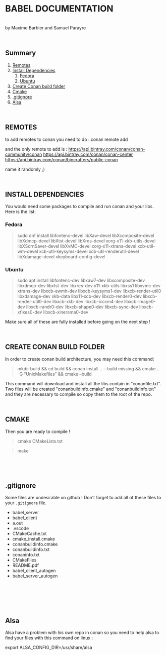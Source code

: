 # BABEL DOCUMENTATION
\
by Maxime Barbier and Samuel Parayre
<p>&nbsp;</p>

## Summary
1. [Remotes](#REMOTES)
2. [Install Dependencies](#install-dependencies)
    1. [Fedora](#Fedora)
    2. [Ubuntu](#Ubuntu)
3. [Create Conan build folder](#create-conan-build-folder)
4. [Cmake](#cmake)
5. [.gitignore](#.gitignore)
6. [Alsa](#Alsa)
<p>&nbsp;</p>

## REMOTES

to add remotes to conan you need to do :
conan remote add <NAME> <URL>

and the only remote to add is :
https://api.bintray.com/conan/conan-community/conan
https://api.bintray.com/conan/conan-center
https://api.bintray.com/conan/bincrafters/public-conan

name it randomly ;)
<p>&nbsp;</p>

## INSTALL DEPENDENCIES

You would need some packages to compile and run conan and your libs. Here is the list:

### Fedora

>sudo dnf install libfontenc-devel libXaw-devel libXcomposite-devel libXdmcp-devel libXtst-devel libXres-devel xorg-x11-xkb-utils-devel libXScrnSaver-devel libXvMC-devel xorg-x11-xtrans-devel xcb-util-wm-devel xcb-util-keysyms-devel xcb-util-renderutil-devel libXdamage-devel xkeyboard-config-devel

### Ubuntu

>sudo apt install libfontenc-dev libxaw7-dev libxcomposite-dev libxdmcp-dev libxtst-dev libxres-dev x11-xkb-utils libxss1 libxvmc-dev xtrans-dev libxcb-ewmh-dev libxcb-keysyms1-dev libxcb-render-util0 libxdamage-dev xkb-data libx11-xcb-dev libxcb-render0-dev libxcb-render-util0-dev libxcb-xkb-dev libxcb-icccm4-dev libxcb-image0-dev libxcb-randr0-dev libxcb-shape0-dev libxcb-sync-dev libxcb-xfixes0-dev libxcb-xinerama0-dev

Make sure all of these are fully installed before going on the next step !
<p>&nbsp;</p>

## CREATE CONAN BUILD FOLDER

In order to create conan build architecture, you may need this command:

>mkdir build && cd build && conan install .. --build missing && cmake .. -G “UnixMakefiles” && cmake –build

This command will download and install all the libs contain in "conanfile.txt".
Two files will be created "conanbuildinfo.cmake" and "conanbuildinfo.txt" and they are necessary to compile so copy them to the root of the repo.
<p>&nbsp;</p>

## CMAKE

Then you are ready to compile !

>cmake CMakeLists.txt

>make
<p>&nbsp;</p>
<p>&nbsp;</p>

## .gitignore

Some files are undesirable on github ! Don't forget to add all of these files to your ```.gitignore``` file.

- babel_server
- babel_client
- a.out
- .vscode
- CMakeCache.txt
- cmake_install.cmake
- conanbuildinfo.cmake
- conanbuildinfo.txt
- conaninfo.txt
- CMakeFiles
- README.pdf
- babel_client_autogen
- babel_server_autogen
<p>&nbsp;</p>
<p>&nbsp;</p>
<p>&nbsp;</p>


## Alsa

Alsa have a problem with his own repo in conan so you need to help alsa to find your files with this command on linux : 

export ALSA_CONFIG_DIR=/usr/share/alsa